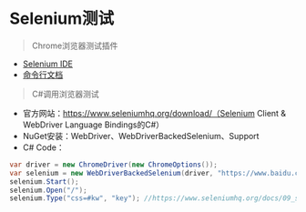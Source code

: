 # Selenium测试

> Chrome浏览器测试插件

- [Selenium IDE](https://chrome.google.com/webstore/detail/selenium-ide/mooikfkahbdckldjjndioackbalphokd)
- [命令行文档](https://www.seleniumhq.org/selenium-ide/docs/en/api/commands/)

> C#调用浏览器测试

- 官方网站：https://www.seleniumhq.org/download/（Selenium Client & WebDriver Language Bindings的C#）
- NuGet安装：WebDriver、WebDriverBackedSelenium、Support
- C# Code：

```C#
var driver = new ChromeDriver(new ChromeOptions());
var selenium = new WebDriverBackedSelenium(driver, "https://www.baidu.com/");
selenium.Start();
selenium.Open("/");
selenium.Type("css=#kw", "key"); //https://www.seleniumhq.org/docs/09_selenium_ide.jsp#locating-elements
```
